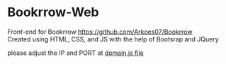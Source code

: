 # Bookrrow-Web

Front-end for Bookrrow https://github.com/Arkoes07/Bookrrow <br>
Created using HTML, CSS, and JS with the help of Bootsrap and JQuery <br>

please adjust the IP and PORT at [domain.js file](/scripts/domain.js)
